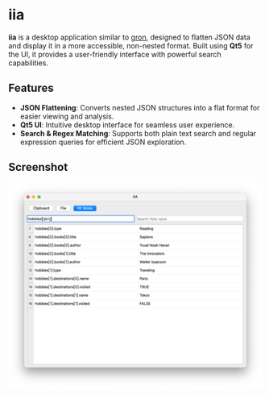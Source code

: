 # iia

**iia** is a desktop application similar to [gron](https://github.com/tomnomnom/gron), designed to flatten JSON data and display it in a more accessible, non-nested format. Built using **Qt5** for the UI, it provides a user-friendly interface with powerful search capabilities.

## Features

- **JSON Flattening**: Converts nested JSON structures into a flat format for easier viewing and analysis.
- **Qt5 UI**: Intuitive desktop interface for seamless user experience.
- **Search & Regex Matching**: Supports both plain text search and regular expression queries for efficient JSON exploration.

## Screenshot
![](./.github/sample.png)